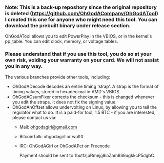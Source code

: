 ### Note: This is a back-up repository since the original repository is deleted (https://github.com/OhGodACompany/OhGodATool) I created this one for anyone who might need this tool. You can download the prebuilt binary under release section.

OhGodATool allows you to edit PowerPlay in the VBIOS, or in the kernel's pp_table. You can edit clock, memory, or voltage tables.

### Please understand that if you use this tool, you do so at your own risk, voiding your warranty on your card. We will not assist you in any way.

The various branches provide other tools, including:

- OhGodADecode decodes an entire timing 'strap'. A strap is the format of timing values, stored in hexadecimal in AMD's VBIOS.
- OhGodACsumFixer corrects the checksum - this is changed whenever you edit the straps. It does not fix the signing value. 
- OhGodAnOffset allows undervolting on Linux, by allowing you to tell the regulator what to do. It is a paid-for tool, 1.5 BTC - if you are interested, please contact us via:
	- Mail: ohgodagirl@gmail.com
	- BitcoinTalk: ohgodagirl or wolf0
	- IRC: OhGodAGirl or OhGodAPet on Freenode
			
		Payment should be sent to 1buttzjpRmejg9iaZam8S9ugkkcP5dgbC.
		
		
